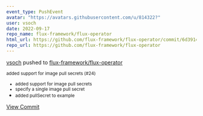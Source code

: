 ```yaml
---
event_type: PushEvent
avatar: "https://avatars.githubusercontent.com/u/814322?"
user: vsoch
date: 2022-09-17
repo_name: flux-framework/flux-operator
html_url: https://github.com/flux-framework/flux-operator/commit/6d391437177b565f2bda1b4d7465a21488c63c1a
repo_url: https://github.com/flux-framework/flux-operator
---
```


<a href='https://github.com/vsoch' target='_blank'>vsoch</a> pushed to <a href='https://github.com/flux-framework/flux-operator' target='_blank'>flux-framework/flux-operator</a>

<small>added support for image pull secrets (#24)

* added support for image pull secrets
* specify a single image pull secret
* added pullSecret to example</small>

<a href='https://github.com/flux-framework/flux-operator/commit/6d391437177b565f2bda1b4d7465a21488c63c1a' target='_blank'>View Commit</a>